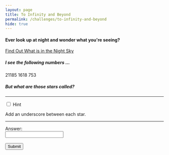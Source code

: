 ```yaml
---
layout: page
title: To Infinity and Beyond
permalink: /challenges/to-infinity-and-beyond
hide: true
---
```


#### Ever look up at night and wonder what you're seeing?

[Find Out What is in the Night Sky](http://stars.chromeexperiments.com "I Might Help You")

##### I see the following numbers ...

21185
1618
753

##### But what are those stars called?

<!-- Answer = LALANDE_GROOMBRIDGE_HR -->

---

<div class="wrap-collapsible">
  <input id="collapsible" class="toggle" type="checkbox">
  <label for="collapsible" class="lbl-toggle">Hint</label>
  <div class="collapsible-content">
    <div class="content-inner">
      <p>
        Add an underscore between each star.
      </p>
    </div>
  </div>
</div>

---

<form>
    <label for="answer">Answer:</label><br>
    <input type="text" id="submission" name="submission"><br><br>
    <input type="submit" value="Submit" onclick="javascript:checkAnswer('to-infinity-and-beyond', document.getElementById('submission').value)">
</form>